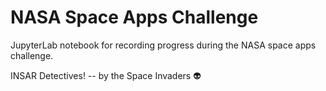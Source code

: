 # NASA Space Apps Challenge

JupyterLab notebook for recording progress during the NASA space apps challenge.

INSAR Detectives! -- by the Space Invaders 👽

